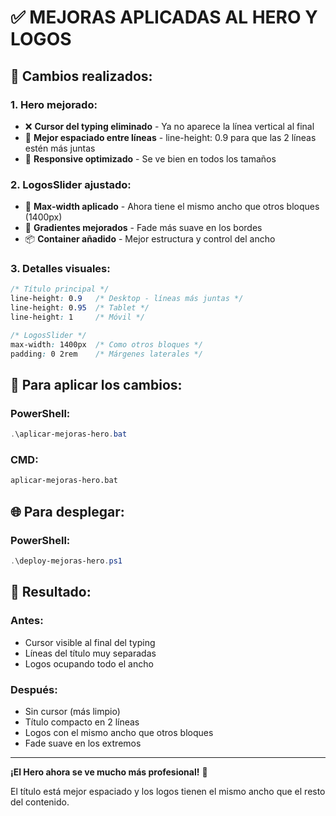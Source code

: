 # ✅ MEJORAS APLICADAS AL HERO Y LOGOS

## 🎯 Cambios realizados:

### 1. **Hero mejorado:**
- ❌ **Cursor del typing eliminado** - Ya no aparece la línea vertical al final
- 📏 **Mejor espaciado entre líneas** - line-height: 0.9 para que las 2 líneas estén más juntas
- 📱 **Responsive optimizado** - Se ve bien en todos los tamaños

### 2. **LogosSlider ajustado:**
- 📐 **Max-width aplicado** - Ahora tiene el mismo ancho que otros bloques (1400px)
- 🌊 **Gradientes mejorados** - Fade más suave en los bordes
- 📦 **Container añadido** - Mejor estructura y control del ancho

### 3. **Detalles visuales:**
```css
/* Título principal */
line-height: 0.9   /* Desktop - líneas más juntas */
line-height: 0.95  /* Tablet */
line-height: 1     /* Móvil */

/* LogosSlider */
max-width: 1400px  /* Como otros bloques */
padding: 0 2rem    /* Márgenes laterales */
```

## 🚀 Para aplicar los cambios:

### PowerShell:
```powershell
.\aplicar-mejoras-hero.bat
```

### CMD:
```cmd
aplicar-mejoras-hero.bat
```

## 🌐 Para desplegar:

### PowerShell:
```powershell
.\deploy-mejoras-hero.ps1
```

## 📸 Resultado:

### Antes:
- Cursor visible al final del typing
- Líneas del título muy separadas
- Logos ocupando todo el ancho

### Después:
- Sin cursor (más limpio)
- Título compacto en 2 líneas
- Logos con el mismo ancho que otros bloques
- Fade suave en los extremos

---

**¡El Hero ahora se ve mucho más profesional!** 🎉

El título está mejor espaciado y los logos tienen el mismo ancho que el resto del contenido.
